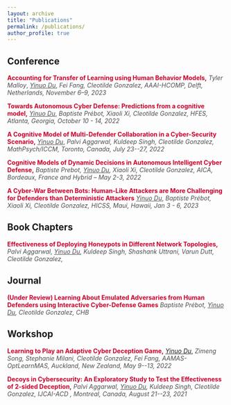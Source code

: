 ```yaml
---
layout: archive
title: "Publications"
permalink: /publications/
author_profile: true
---
```


<!-- {% if author.googlescholar %}
  You can also find my articles on <u><a href="{{author.googlescholar}}">my Google Scholar profile</a>.</u>
{% endif %}

{% include base_path %}

{% for post in site.publications reversed %}
  {% include archive-single.html %}
{% endfor %} -->

## Conference
<span style="color:#cc002b;">**Accounting for Transfer of Learning using Human Behavior Models,**</span>   <span style="color:#4d4d4d;">*Tyler Malloy*, *<u>Yinuo Du</u>*, *Fei Fang, Cleotilde Gonzalez,* *AAAI-HCOMP, Delft, Netherlands, November 6–9, 2023*</span>

<span style="color:#cc002b;">**Towards Autonomous Cyber Defense: Predictions from a cognitive model,**</span>   <span style="color:#4d4d4d;">*<u>Yinuo Du</u>*, *Baptiste Prébot, Xiaoli Xi, Cleotilde Gonzalez,*   *HFES, Atlanta, Georgia, October 10 - 14, 2022*</span>

<span style="color:#cc002b;">**A Cognitive Model of Multi-Defender Collaboration in a Cyber-Security Scenario,**</span>   <span style="color:#4d4d4d;">*<u>Yinuo Du</u>*, *Palvi Aggarwal, Kuldeep Singh, Cleotilde Gonzalez,*   *MathPsych/ICCM, Toronto, Canada, July 23--27, 2022*</span>

<span style="color:#cc002b;">**Cognitive Models of Dynamic Decisions in Autonomous Intelligent Cyber Defense,**</span>   <span style="color:#4d4d4d;">*Baptiste Prebot, <u>Yinuo Du</u>, Xiaoli Xi, Cleotilde Gonzalez,*   *AICA, Bordeaux, France and Hybrid – May 2-3, 2022*</span>

<span style="color:#cc002b;">**A Cyber-War Between Bots: Human-Like Attackers are More Challenging for Defenders than Deterministic Attackers**</span>   <span style="color:#4d4d4d;">*<u>Yinuo Du</u>*, *Baptiste Prébot, Xiaoli Xi, Cleotilde Gonzalez,*   *HICSS, Maui, Hawaii, Jan 3 - 6, 2023*</span>

## Book Chapters
<span style="color:#cc002b;">**Effectiveness of Deploying Honeypots in Different Network Topologies,**</span>   <span style="color:#4d4d4d;">*Palvi Aggarwal, <u>Yinuo Du</u>, Kuldeep Singh, Shashank Uttrani, Varun Dutt, Cleotilde Gonzalez,*   

## Journal
<span style="color:#cc002b;">**(Under Review) Learning About Emulated Adversaries from Human Defenders
using Interactive Cyber-Defense Games**</span>   <span style="color:#4d4d4d;">*Baptiste Prébot, <u>Yinuo Du</u>, Cleotilde Gonzalez,*   *CHB*</span>

## Workshop
<span style="color:#cc002b;">**Learning to Play an Adaptive Cyber Deception Game,**</span>   *<u>Yinuo Du</u>*, <span style="color:#4d4d4d;">*Zimeng Song, Stephanie Milani, Cleotilde Gonzalez, Fei Fang,*   *AAMAS-OptLearnMAS, Auckland, New Zealand, May 9--13, 2022*</span>

<span style="color:#cc002b;">**Decoys in Cybersecurity: An Exploratory Study to Test the Effectiveness of 2-sided Deception,**</span>   <span style="color:#4d4d4d;">*Palvi Aggarwal, <u>Yinuo Du</u>, Kuldeep Singh, Cleotilde Gonzalez,*   *IJCAI-ACD , Montreal, Canada, August 21--23, 2021*</span>


